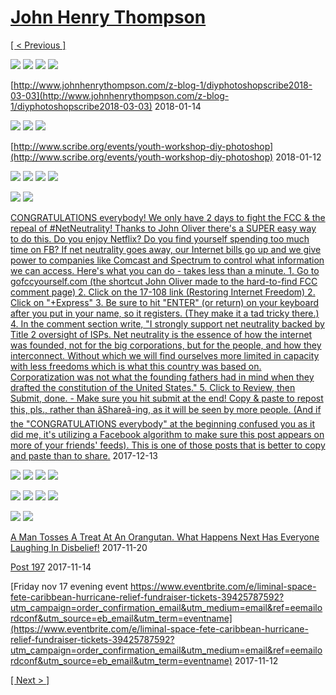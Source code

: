 # [John Henry Thompson](../README.md)

[[ < Previous ]](2018-01-31-1.md)

[![](../media/2018-01-16/Timeline-Photos-Think-outside-the-box-thumb.jpg)](../posts/2018-01-16-1.md) [![](../media/2018-01-16/Timeline-Photos-Think-outside-the-box-1-thumb.jpg)](../posts/2018-01-16-2.md) [![](../media/2018-01-15/Timeline-Photos-Transmissions-resumes-Sirius-B-thumb.jpg)](../posts/2018-01-15-1.md) [![](../media/2018-01-14/Timeline-Photos-2018-2-1009-thumb.jpg)](../posts/2018-01-14-1.md)



[http://www.johnhenrythompson.com/z-blog-1/diyphotoshopscribe2018-03-03](http://www.johnhenrythompson.com/z-blog-1/diyphotoshopscribe2018-03-03)
2018-01-14

[![](../media/2018-01-13/Timeline-Photos-Science-tells-us-that-from-the-color-spectrum-fr-thumb.jpg)](../posts/2018-01-13-1.md) [![](../media/2018-01-13/Timeline-Photos-Stapled-and-worn-still-standing-strong-thumb.jpg)](../posts/2018-01-13-2.md) [![](../media/2018-01-13/Timeline-Photos-Lost-cat-thumb.jpg)](../posts/2018-01-13-3.md)

[http://www.scribe.org/events/youth-workshop-diy-photoshop](http://www.scribe.org/events/youth-workshop-diy-photoshop)
2018-01-12

[![](../media/2017-12-22/Timeline-Photos-Chipped-Chip-on-the-run-thumb.jpg)](../posts/2017-12-22-1.md) [![](../media/2017-12-22/Timeline-Photos-Colored-on-the-mind-given-time-the-true-nature-o-thumb.jpg)](../posts/2017-12-22-2.md) [![](../media/2017-12-20/Timeline-Photos-Colored-mind-meditation-alignment-thumb.jpg)](../posts/2017-12-20-1.md) [![](../media/2017-12-14/Timeline-Photos-In-orbit-in-Ardmore-thumb.jpg)](../posts/2017-12-14-1.md)

[![](../media/2017-12-13/Timeline-Photos-Mickey-has-turn-his-back-on-us-thumb.jpg)](../posts/2017-12-13-1.md) [![](../media/2017-12-13/Timeline-Photos-The-colored-mind-meditates-on-DICE-thumb.jpg)](../posts/2017-12-13-2.md)

[CONGRATULATIONS everybody! We only have 2 days to fight the FCC & the repeal of #NetNeutrality! Thanks to John Oliver there's a SUPER easy way to do this. Do you enjoy Netflix? Do you find yourself spending too much time on FB? If net neutrality goes away, our Internet bills go up and we give power to companies like Comcast and Spectrum to control what information we can access. Here's what you can do - takes less than a minute. 1. Go to gofccyourself.com  (the shortcut John Oliver made to the hard-to-find FCC comment page) 2. Click on the 17-108 link (Restoring Internet Freedom) 2. Click on "+Express" 3. Be sure to hit "ENTER" (or return) on your keyboard after you put in your name, so it registers. (They make it a tad tricky there.) 4. In the comment section write, "I strongly support net neutrality backed by Title 2 oversight of ISPs. Net neutrality is the essence of how the internet was founded, not for the big corporations, but for the people, and how they interconnect. Without which we will find ourselves more limited in capacity with less freedoms which is what this country was based on. Corporatization was not what the founding fathers had in mind when they drafted the constitution of the United States." 5. Click to Review, then Submit, done. - Make sure you hit submit at the end! Copy & paste to repost this, pls., rather than âShareâ-ing, as it will be seen by more people. (And if the "CONGRATULATIONS everybody" at the beginning confused you as it did me, it's utilizing a Facebook algorithm to make sure this post appears on more of your friends' feeds). This is one of those posts that is better to copy and paste than to share.](http://gofccyourself.com/)
2017-12-13

[![](../media/2017-12-12/Timeline-Photos-It-s-about-ALL-Mickey-thumb.jpg)](../posts/2017-12-12-1.md) [![](../media/2017-12-10/Timeline-Photos-Who-cares-about-Mickey-thumb.jpg)](../posts/2017-12-10-1.md) [![](../media/2017-12-05/Timeline-Photos-Colored-mind-another-Sirius-B-portal-marker-thumb.jpg)](../posts/2017-12-05-1.md) [![](../media/2017-12-05/Timeline-Photos-Heads-up-It-s-all-about-Mickey-thumb.jpg)](../posts/2017-12-05-2.md)

[![](../media/2017-12-02/Timeline-Photos-Season-greetings-from-Ardmore-as-we-complete-ano-thumb.jpg)](../posts/2017-12-02-1.md) [![](../media/2017-11-29/Timeline-Photos-Antennas-to-improve-signal-reception-from-Sirius-thumb.jpg)](../posts/2017-11-29-1.md) [![](../media/2017-11-23/Timeline-Photos-Transmissions-from-Sirius-B-thumb.jpg)](../posts/2017-11-23-1.md) [![](../media/2017-11-23/Timeline-Photos-Transmissions-from-Sirius-B-1-thumb.jpg)](../posts/2017-11-23-2.md)

[![](../media/2017-11-23/Timeline-Photos-In-our-community-thumb.jpg)](../posts/2017-11-23-3.md) [![](../media/2017-11-21/Timeline-Photos-Around-1986-Rubin-and-I-made-a-video-skit-for-fu-thumb.jpg)](../posts/2017-11-21-2.md)

[A Man Tosses A Treat At An Orangutan. What Happens Next Has Everyone Laughing In Disbelief!](https://rumble.com/v31gw4-smart-monkey.html)
2017-11-20



[Post 197](http://www.businessinsider.com/beddit-2013-11)
2017-11-14



[Friday nov 17 evening event  https://www.eventbrite.com/e/liminal-space-fete-caribbean-hurricane-relief-fundraiser-tickets-39425787592?utm_campaign=order_confirmation_email&utm_medium=email&ref=eemailordconf&utm_source=eb_email&utm_term=eventname](https://www.eventbrite.com/e/liminal-space-fete-caribbean-hurricane-relief-fundraiser-tickets-39425787592?utm_campaign=order_confirmation_email&utm_medium=email&ref=eemailordconf&utm_source=eb_email&utm_term=eventname)
2017-11-12

[[ Next > ]](2017-10-16-1.md)